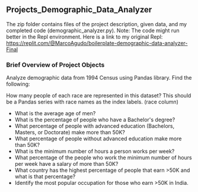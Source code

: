 ## Projects_Demographic_Data_Analyzer

The zip folder contains files of the project description, given data, and my completed code (demographic_analyzer.py). Note: The code might run better in the Repl environment. Here is a link to my original Repl: https://replit.com/@MarcoAgudo/boilerplate-demographic-data-analyzer-Final

### Brief Overview of Project Objects

Analyze demographic data from 1994 Census using Pandas library. Find the following: 

How many people of each race are represented in this dataset? This should be a Pandas series with race names as the index labels. (race column)
* What is the average age of men?
* What is the percentage of people who have a Bachelor's degree?
* What percentage of people with advanced education (Bachelors, Masters, or Doctorate) make more than 50K?
* What percentage of people without advanced education make more than 50K?
* What is the minimum number of hours a person works per week?
* What percentage of the people who work the minimum number of hours per week have a salary of more than 50K?
* What country has the highest percentage of people that earn >50K and what is that percentage?
* Identify the most popular occupation for those who earn >50K in India.
